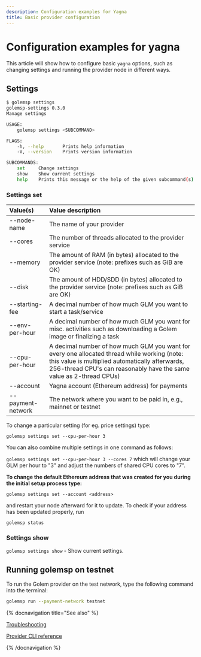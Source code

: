 ```yaml
---
description: Configuration examples for Yagna
title: Basic provider configuration
---
```


# Configuration examples for yagna

This article will show how to configure basic `yagna` options, such as changing settings and running the provider node in different ways.

## Settings

```bash
$ golemsp settings
golemsp-settings 0.3.0
Manage settings

USAGE:
    golemsp settings <SUBCOMMAND>

FLAGS:
    -h, --help       Prints help information
    -V, --version    Prints version information

SUBCOMMANDS:
    set     Change settings
    show    Show current settings
    help    Prints this message or the help of the given subcommand(s)

```

### Settings set

|Value(s)                  |   Value  description  |
|:----------------------|:----------------------------------------|
|--node-name|The name of your provider|
|--cores|The number of threads allocated to the provider service|
|--memory|The amount of RAM (in bytes) allocated to the provider service (note: prefixes such as GiB are OK)|
|--disk|The amount of HDD/SDD (in bytes) allocated to the provider service (note: prefixes such as GiB are OK)|
|--starting-fee|A decimal number of how much GLM you want to start a task/service|
|--env-per-hour|A decimal number of how much GLM you want for misc. activities such as downloading a Golem image or finalizing a task|
|--cpu-per-hour|A decimal number of how much GLM you want for every one allocated thread while working (note: this value is multiplied automatically afterwards, 256-thread CPU's can reasonably have the same value as 2-thread CPUs)|
|--account|Yagna account (Ethereum address) for payments|
|--payment-network|The network where you want to be paid in, e.g., mainnet or testnet|

To change a particular setting (for eg. price settings) type:

`golemsp settings set --cpu-per-hour 3`

You can also combine multiple settings in one command as follows:

`golemsp settings set --cpu-per-hour 3 --cores 7` which will change your GLM per hour to "3" and adjust the numbers of shared CPU cores to "7".

**To change the default Ethereum address that was created for you during the initial setup process type:**

`golemsp settings set --account <address>`

and restart your node afterward for it to update. To check if your address has been updated properly, run 

`golemsp status`

### Settings show

`golemsp settings show` - Show current settings.

## Running golemsp on testnet

To run the Golem provider on the test network, type the following command into the terminal:

```bash
golemsp run --payment-network testnet
```

{% docnavigation title="See also" %}

[Troubleshooting](/docs/providers/provider-troubleshooting)

[Provider CLI reference](/docs/providers/yagna-cli-reference)

{% /docnavigation %}




